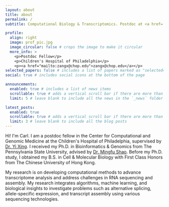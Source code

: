 ```yaml
---
layout: about
title: about
permalink: /
subtitle: Computational Biology & Transcriptomics. Postdoc at <a href='https://www.research.chop.edu/center-for-computational-and-genomic-medicine'>CHOP</a>.

profile:
  align: right
  image: prof_pic.jpg
  image_circular: false # crops the image to make it circular
  more_info: >
    <p>Postdoc Fellow</p>
    <p>Children's Hospital of Philadelphia</p>
    <p><a href="mailto:zangx@chop.edu">zangx@chop.edu</a></p>
selected_papers: false # includes a list of papers marked as "selected={true}"
social: true # includes social icons at the bottom of the page

announcements:
  enabled: true # includes a list of news items
  scrollable: true # adds a vertical scroll bar if there are more than 3 news items
  limit: 5 # leave blank to include all the news in the `_news` folder

latest_posts:
  enabled: true
  scrollable: true # adds a vertical scroll bar if there are more than 3 new posts items
  limit: 3 # leave blank to include all the blog posts
---
```


Hi! I'm Carl. I am a postdoc fellow in the Center for Computational and Genomic Medicine at the Children's Hospital of Philadelphia, supervised by [Dr. Yi Xing](https://xinglab.org/people/yi-xing/). I received my Ph.D. in Bioinformatics & Genomics from The Pennsylvania State University, advised by [Dr. Mingfu Shao](https://sites.psu.edu/mxs2589/about-pi/). Before my Ph.D. study, I obtained my B.S. in Cell & Molecular Biology with First Class Honors from The Chinese University of Hong Kong.

My research is on developing computational methods to advance transcriptome analysis and address challenges in RNA sequencing and assembly. My research integrates algorithms, machine learning, and biological insights to investigate problems such as alternative splicing, allele-specific expression, and transcript assembly using various sequencing technologies.

<!-- <div style="text-align: center;">
  <img src="https://www.explainxkcd.com/wiki/images/4/42/rna_2x.png" alt="RNA" width="720">
    <p>Image credit: xkcd.com/3056 licensed under CC BY-NC 2.5</p>
</div> -->
